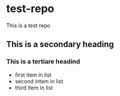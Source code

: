 # test-repo
This is a test repo
## This is a secondary heading
### This is a tertiare headind

* first item in list
* second intem in list
* third item in list
